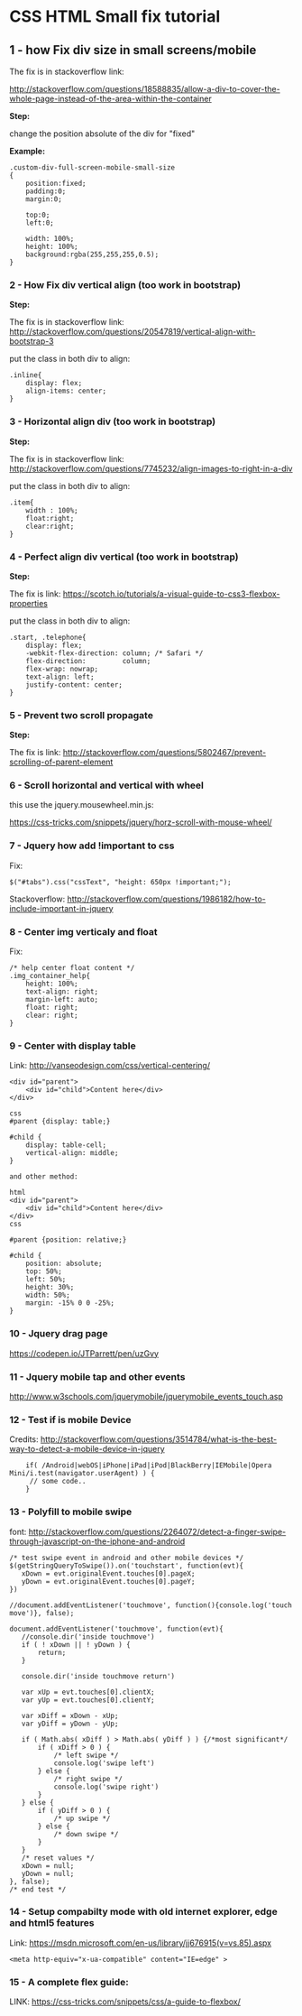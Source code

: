 # CSS HTML Small fix tutorial

## 1 - how Fix div size in small screens/mobile

The fix is in stackoverflow link:

http://stackoverflow.com/questions/18588835/allow-a-div-to-cover-the-whole-page-instead-of-the-area-within-the-container

**Step:**

change the position absolute of the div for "fixed"

**Example:**

```
.custom-div-full-screen-mobile-small-size
{
    position:fixed;
    padding:0;
    margin:0;

    top:0;
    left:0;

    width: 100%;
    height: 100%;
    background:rgba(255,255,255,0.5);
}
```

### 2 - How Fix div vertical align (too work in bootstrap)

**Step:**

The fix is in stackoverflow link:
http://stackoverflow.com/questions/20547819/vertical-align-with-bootstrap-3

put the class in both div to align:

```
.inline{
    display: flex;
    align-items: center;
}
```
### 3 - Horizontal align div (too work in bootstrap)

**Step:**

The fix is in stackoverflow link:
http://stackoverflow.com/questions/7745232/align-images-to-right-in-a-div

put the class in both div to align:

```
.item{
    width : 100%;
    float:right;
    clear:right;
}
```

### 4 - Perfect align div vertical (too work in bootstrap)

**Step:**

The fix is link:
https://scotch.io/tutorials/a-visual-guide-to-css3-flexbox-properties

put the class in both div to align:

```
.start, .telephone{
    display: flex;
    -webkit-flex-direction: column; /* Safari */
    flex-direction:         column;
    flex-wrap: nowrap;
    text-align: left;
    justify-content: center;
}
```

### 5 - Prevent two scroll propagate

**Step:**

The fix is link:
http://stackoverflow.com/questions/5802467/prevent-scrolling-of-parent-element


### 6 - Scroll horizontal and vertical with wheel

this use the jquery.mousewheel.min.js:

https://css-tricks.com/snippets/jquery/horz-scroll-with-mouse-wheel/

### 7 - Jquery how add !important to css

Fix: 

```
$("#tabs").css("cssText", "height: 650px !important;");
```

Stackoverflow: http://stackoverflow.com/questions/1986182/how-to-include-important-in-jquery

### 8 - Center img verticaly and float 

Fix:

```
/* help center float content */
.img_container_help{
    height: 100%;
    text-align: right;
    margin-left: auto;
    float: right;
    clear: right;
}
```

### 9 - Center with display table

Link: http://vanseodesign.com/css/vertical-centering/

```
<div id="parent">
    <div id="child">Content here</div>
</div>

css
#parent {display: table;}

#child {
    display: table-cell;
    vertical-align: middle;
}

and other method:

html
<div id="parent">
    <div id="child">Content here</div>
</div>
css

#parent {position: relative;}

#child {
    position: absolute;
    top: 50%;
    left: 50%;
    height: 30%;
    width: 50%;
    margin: -15% 0 0 -25%;
}
```

### 10 - Jquery drag page
https://codepen.io/JTParrett/pen/uzGvy

### 11 - Jquery mobile tap and other events
http://www.w3schools.com/jquerymobile/jquerymobile_events_touch.asp

### 12 - Test if is mobile Device

Credits: http://stackoverflow.com/questions/3514784/what-is-the-best-way-to-detect-a-mobile-device-in-jquery

```
    if( /Android|webOS|iPhone|iPad|iPod|BlackBerry|IEMobile|Opera Mini/i.test(navigator.userAgent) ) {
     // some code..
    }
```
 ### 13 - Polyfill to mobile swipe
 
 font: http://stackoverflow.com/questions/2264072/detect-a-finger-swipe-through-javascript-on-the-iphone-and-android
 
 ```
 /* test swipe event in android and other mobile devices */
$(getStringQueryToSwipe()).on('touchstart', function(evt){
    xDown = evt.originalEvent.touches[0].pageX;                                    
    yDown = evt.originalEvent.touches[0].pageY;
})  

//document.addEventListener('touchmove', function(){console.log('touch move')}, false);

document.addEventListener('touchmove', function(evt){
    //console.dir('inside touchmove')
    if ( ! xDown || ! yDown ) {
        return;
    }

    console.dir('inside touchmove return')

    var xUp = evt.touches[0].clientX;                                    
    var yUp = evt.touches[0].clientY;

    var xDiff = xDown - xUp;
    var yDiff = yDown - yUp;

    if ( Math.abs( xDiff ) > Math.abs( yDiff ) ) {/*most significant*/
        if ( xDiff > 0 ) {
            /* left swipe */
            console.log('swipe left')
        } else {
            /* right swipe */
            console.log('swipe right')
        }                       
    } else {
        if ( yDiff > 0 ) {
            /* up swipe */ 
        } else { 
            /* down swipe */
        }                                                                 
    }
    /* reset values */
    xDown = null;
    yDown = null; 
}, false);                                   
/* end test */
 ```
### 14 - Setup compabilty mode with old internet explorer, edge and html5 features

Link: https://msdn.microsoft.com/en-us/library/jj676915(v=vs.85).aspx
```
<meta http-equiv="x-ua-compatible" content="IE=edge" >
```

### 15 - A complete flex guide:

LINK: https://css-tricks.com/snippets/css/a-guide-to-flexbox/

